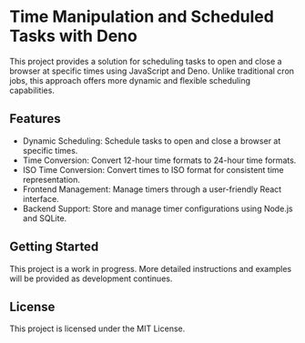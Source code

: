 # Time Manipulation and Scheduled Tasks with Deno

This project provides a solution for scheduling tasks to open and close a browser at specific times using JavaScript and Deno. Unlike traditional cron jobs, this approach offers more dynamic and flexible scheduling capabilities.

## Features

- Dynamic Scheduling: Schedule tasks to open and close a browser at specific times.
- Time Conversion: Convert 12-hour time formats to 24-hour time formats.
- ISO Time Conversion: Convert times to ISO format for consistent time representation.
- Frontend Management: Manage timers through a user-friendly React interface.
- Backend Support: Store and manage timer configurations using Node.js and SQLite.

## Getting Started

This project is a work in progress. More detailed instructions and examples will be provided as development continues.

## License

This project is licensed under the MIT License.
